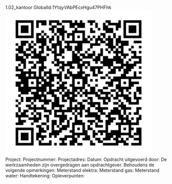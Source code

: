 1.02_kantoor
GlobalId:1YtqyVAbPEcxHgu47PHFhk
![picture](https://github.com/C-Claus/Data-Files/blob/master/QR_codes/KDV/1.02_kantoor.png)
Project:
Projectnummer:
Projectadres:
Datum:
Opdracht uitgevoerd door:
De werkzaamheden zijn overgedragen aan opdrachtgever. Behoudens de volgende opmerkingen:
Meterstand elektra:
Meterstand gas:
Meterstand water:
Handtekening:
Opleverpunten:
